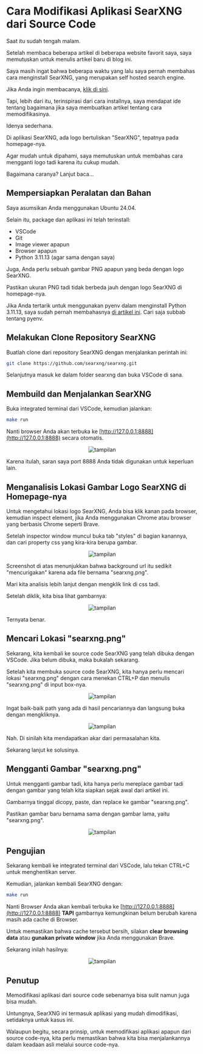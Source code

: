 # Cara Modifikasi Aplikasi SearXNG dari Source Code

Saat itu sudah tengah malam.

Setelah membaca beberapa artikel di beberapa website favorit saya, saya memutuskan untuk menulis artikel baru di blog ini.

Saya masih ingat bahwa beberapa waktu yang lalu saya pernah membahas cara menginstall SearXNG, yang merupakan self hosted search engine.

Jika Anda ingin membacanya, [klik di sini](Cara%20Membuat%20Search%20Engine%20Pribadi%20dengan%20SearXNG.md).

Tapi, lebih dari itu, terinspirasi dari cara installnya, saya mendapat ide tentang bagaimana jika saya membuatkan artikel tentang cara memodifikasinya.

Idenya sederhana.

Di aplikasi SearXNG, ada logo bertuliskan "SearXNG", tepatnya pada homepage-nya.

Agar mudah untuk dipahami, saya memutuskan untuk membahas cara mengganti logo tadi karena itu cukup mudah.

Bagaimana caranya? Lanjut baca...

## Mempersiapkan Peralatan dan Bahan

Saya asumsikan Anda menggunakan Ubuntu 24.04.

Selain itu, package dan aplikasi ini telah terinstall:

*   VSCode
*   Git
*   Image viewer apapun
*   Browser apapun
*   Python 3.11.13 (agar sama dengan saya)

Juga, Anda perlu sebuah gambar PNG apapun yang beda dengan logo SearXNG.

Pastikan ukuran PNG tadi tidak berbeda jauh dengan logo SearXNG di homepage-nya.

Jika Anda tertarik untuk menggunakan pyenv dalam menginstall Python 3.11.13, saya sudah pernah membahasnya [di artikel ini](Menginstall%20Ollama%20dan%20Open%20WebUI%20di%20Ubuntu%2024.04%20tanpa%20Docker.md). Cari saja subbab tentang pyenv.

## Melakukan Clone Repository SearXNG

Buatlah clone dari repository SearXNG dengan menjalankan perintah ini:

```bash
git clone https://github.com/searxng/searxng.git
```

Selanjutnya masuk ke dalam folder searxng dan buka VSCode di sana.

## Membuild dan Menjalankan SearXNG

Buka integrated terminal dari VSCode, kemudian jalankan:

```bash
make run
```

Nanti browser Anda akan terbuka ke [http://127.0.0.1:8888](http://127.0.0.1:8888) secara otomatis.

<p align="center">
    <img src="../media/Screenshot-from-2025-07-19-01-11-47.png?raw=true" alt="tampilan"/>
</p>

Karena itulah, saran saya port 8888 Anda tidak digunakan untuk keperluan lain.

## Menganalisis Lokasi Gambar Logo SearXNG di Homepage-nya

Untuk mengetahui lokasi logo SearXNG, Anda bisa klik kanan pada browser, kemudian inspect element, jika Anda menggunakan Chrome atau browser yang berbasis Chrome seperti Brave.

Setelah inspector window muncul buka tab "styles" di bagian kanannya, dan cari property css yang kira-kira berupa gambar.

<p align="center">
    <img src="../media/Screenshot-from-2025-07-19-01-12-11.png?raw=true" alt="tampilan"/>
</p>

Screenshot di atas menunjukkan bahwa background url itu sedikit "mencurigakan" karena ada file bernama "searxng.png".

Mari kita analisis lebih lanjut dengan mengklik link di css tadi.

Setelah diklik, kita bisa lihat gambarnya:

<p align="center">
    <img src="../media/Screenshot-from-2025-07-19-01-12-48.png?raw=true" alt="tampilan"/>
</p>

Ternyata benar.

## Mencari Lokasi "searxng.png"

Sekarang, kita kembali ke source code SearXNG yang telah dibuka dengan VSCode. Jika belum dibuka, maka bukalah sekarang.

Setelah kita membuka source code SearXNG, kita hanya perlu mencari lokasi "searxng.png" dengan cara menekan CTRL+P dan menulis "searxng.png" di input box-nya.

<p align="center">
    <img src="../media/Screenshot-from-2025-07-19-01-13-38.png?raw=true" alt="tampilan"/>
</p>

Ingat baik-baik path yang ada di hasil pencariannya dan langsung buka dengan mengkliknya.

<p align="center">
    <img src="../media/Screenshot-from-2025-07-19-01-14-04.png?raw=true" alt="tampilan"/>
</p>

Nah. Di sinilah kita mendapatkan akar dari permasalahan kita.

Sekarang lanjut ke solusinya.

## Mengganti Gambar "searxng.png"

Untuk mengganti gambar tadi, kita hanya perlu mereplace gambar tadi dengan gambar yang telah kita siapkan sejak awal dari artikel ini.

Gambarnya tinggal dicopy, paste, dan replace ke gambar "searxng.png".

Pastikan gambar baru bernama sama dengan gambar lama, yaitu "searxng.png".

<p align="center">
    <img src="../media/Screenshot-from-2025-07-19-01-14-58.png?raw=true" alt="tampilan"/>
</p>

## Pengujian

Sekarang kembali ke integrated terminal dari VSCode, lalu tekan CTRL+C untuk menghentikan server.

Kemudian, jalankan kembali SearXNG dengan:

```bash
make run
```

Nanti Browser Anda akan kembali terbuka ke [http://127.0.0.1:8888](http://127.0.0.1:8888) **TAPI** gambarnya kemungkinan belum berubah karena masih ada cache di Browser.

Untuk memastikan bahwa cache tersebut bersih, silakan **clear browsing data** atau **gunakan private window** jika Anda menggunakan Brave.

Sekarang inilah hasilnya:

<p align="center">
    <img src="../media/Screenshot-from-2025-07-19-01-15-43.png?raw=true" alt="tampilan"/>
</p>

## Penutup

Memodifikasi aplikasi dari source code sebenarnya bisa sulit namun juga bisa mudah.

Untungnya, SearXNG ini termasuk aplikasi yang mudah dimodifikasi, setidaknya untuk kasus ini.

Walaupun begitu, secara prinsip, untuk memodifikasi aplikasi apapun dari source code-nya, kita perlu memastikan bahwa kita bisa menjalankannya dalam keadaan asli melalui source code-nya.